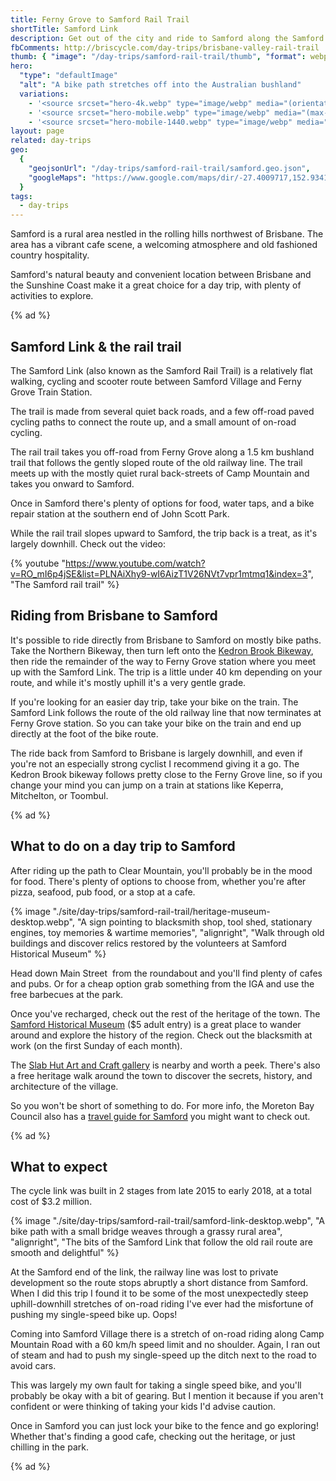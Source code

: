 ```yaml
---
title: Ferny Grove to Samford Rail Trail
shortTitle: Samford Link
description: Get out of the city and ride to Samford along the Samford Link Rail Trail.
fbComments: http://briscycle.com/day-trips/brisbane-valley-rail-trail
thumb: { "image": "/day-trips/samford-rail-trail/thumb", "format": webp }
hero:
  "type": "defaultImage"
  "alt": "A bike path stretches off into the Australian bushland"
  variations:
    - '<source srcset="hero-4k.webp" type="image/webp" media="(orientation: landscape)" width="3353" height="1299" />'
    - '<source srcset="hero-mobile.webp" type="image/webp" media="(max-width: 414px)" width=828 height=466 />'
    - '<source srcset="hero-mobile-1440.webp" type="image/webp" media="(min-width: 415px)" width=1440 height=810 />'
layout: page
related: day-trips
geo:
  {
    "geojsonUrl": "/day-trips/samford-rail-trail/samford.geo.json",
    "googleMaps": "https://www.google.com/maps/dir/-27.4009717,152.9341717/Samford+Village+QLD/@-27.3900902,152.8894016,14.07z/data=!4m14!4m13!1m5!3m4!1m2!1d152.8924926!2d-27.3851133!3s0x6b9155b6c0b4b30b:0xd04a1e06b1fe3b2d!1m5!1m1!1s0x6b9155bcd4331cc3:0x502a35af3de97c0!2m2!1d152.8865195!2d-27.3736793!3e1",
  }
tags:
  - day-trips
---
```


Samford is a rural area nestled in the rolling hills northwest of Brisbane. The area has a vibrant cafe scene, a welcoming atmosphere and old fashioned country hospitality.

Samford's natural beauty and convenient location between Brisbane and the Sunshine Coast make it a great choice for a day trip, with plenty of activities to explore.

{% ad %}

## Samford Link & the rail trail

The Samford Link (also known as the Samford Rail Trail) is a relatively flat walking, cycling and scooter route between Samford Village and Ferny Grove Train Station.

The trail is made from several quiet back roads, and a few off-road paved cycling paths to connect the route up, and a small amount of on-road cycling.

The rail trail takes you off-road from Ferny Grove along a 1.5 km bushland trail that follows the gently sloped route of the old railway line. The trail meets up with the mostly quiet rural back-streets of Camp Mountain and takes you onward to Samford.

Once in Samford there's plenty of options for food, water taps, and a bike repair station at the southern end of John Scott Park.

While the rail trail slopes upward to Samford, the trip back is a treat, as it's largely downhill. Check out the video:

{% youtube "https://www.youtube.com/watch?v=RO_mI6p4jSE&list=PLNAiXhy9-wI6AizT1V26NVt7vpr1mtmq1&index=3", "The Samford rail trail" %}

## Riding from Brisbane to Samford

It's possible to ride directly from Brisbane to Samford on mostly bike paths. Take the Northern Bikeway, then turn left onto the [Kedron Brook Bikeway](/day-trips/kedron-brook-cycleway/), then ride the remainder of the way to Ferny Grove station where you meet up with the Samford Link. The trip is a little under 40 km depending on your route, and while it's mostly uphill it's a very gentle grade.

If you're looking for an easier day trip, take your bike on the train. The Samford Link follows the route of the old railway line that now terminates at Ferny Grove station. So you can take your bike on the train and end up directly at the foot of the bike route.

The ride back from Samford to Brisbane is largely downhill, and even if you're not an especially strong cyclist I recommend giving it a go. The Kedron Brook bikeway follows pretty close to the Ferny Grove line, so if you change your mind you can jump on a train at stations like Keperra, Mitchelton, or Toombul.

{% ad %}

## What to do on a day trip to Samford

After riding up the path to Clear Mountain, you'll probably be in the mood for food. There's plenty of options to choose from, whether you're after pizza, seafood, pub food, or a stop at a cafe.

{% image "./site/day-trips/samford-rail-trail/heritage-museum-desktop.webp", "A sign pointing to blacksmith shop, tool shed, stationary engines, toy memories & wartime memories", "alignright", "Walk through old buildings and discover relics restored by the volunteers at Samford Historical Museum" %}

Head down Main Street  from the roundabout and you'll find plenty of cafes and pubs. Or for a cheap option grab something from the IGA and use the free barbecues at the park.

Once you've recharged, check out the rest of the heritage of the town. The [Samford Historical Museum](https://www.samfordmuseum.com.au/) ($5 adult entry) is a great place to wander around and explore the history of the region. Check out the blacksmith at work (on the first Sunday of each month).

The [Slab Hut Art and Craft gallery](https://www.thehutsamfordartandcraft.com/) is nearby and worth a peek. There's also a free heritage walk around the town to discover the secrets, history, and architecture of the village.

So you won't be short of something to do. For more info, the Moreton Bay Council also has a [travel guide for Samford](https://www.visitmoretonbayregion.com.au/blog/samford-best-day-trips-from-brisbane) you might want to check out.

{% ad %}

## What to expect

The cycle link was built in 2 stages from late 2015 to early 2018, at a total cost of $3.2 million.

{% image "./site/day-trips/samford-rail-trail/samford-link-desktop.webp", "A bike path with a small bridge weaves through a grassy rural area", "alignright", "The bits of the Samford Link that follow the old rail route are smooth and delightful" %}

At the Samford end of the link, the railway line was lost to private development so the route stops abruptly a short distance from Samford. When I did this trip I found it to be some of the most unexpectedly steep uphill-downhill stretches of on-road riding I've ever had the misfortune of pushing my single-speed bike up. Oops!

Coming into Samford Village there is a stretch of on-road riding along Camp Mountain Road with a 60 km/h speed limit and no shoulder. Again, I ran out of steam and had to push my single-speed up the ditch next to the road to avoid cars.

This was largely my own fault for taking a single speed bike, and you'll probably be okay with a bit of gearing. But I mention it because if you aren't confident or were thinking of taking your kids I'd advise caution.

Once in Samford you can just lock your bike to the fence and go exploring! Whether that's finding a good cafe, checking out the heritage, or just chilling in the park.

{% ad %}
